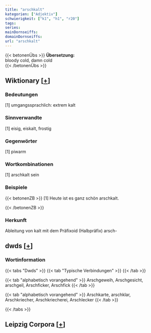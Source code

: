 ```yaml
---
title: "arschkalt"
kategorien: ["Adjektiv"]
schwierigkeit: ["k1", "h1", "r20"]
tags:
series:
mainDornseiffs:
domainDornseiffs:
url: "arschkalt"
---
```


{{< betonenÜbs >}}
**Übersetzung:**  
bloody cold, damn cold  
{{< /betonenÜbs >}}

## Wiktionary [[+](https://de.wiktionary.org/wiki/arschkalt)]

### Bedeutungen
[1] umgangssprachlich: extrem kalt  

### Sinnverwandte
[1] eisig, eiskalt, frostig  

### Gegenwörter
[1] piwarm  

### Wortkombinationen
[1] arschkalt sein  

### Beispiele
{{< betonenZB >}}
[1] Heute ist es ganz schön arschkalt.  

{{< /betonenZB >}}
### Herkunft
Ableitung von kalt mit dem Präfixoid (Halbpräfix) arsch-  



## dwds [[+](https://www.dwds.de/wb/arschkalt)]

### Wortinformation
{{< tabs "Dwds" >}}
{{< tab "Typische Verbindungen" >}}
{{< /tab >}}

{{< tab "alphabetisch vorangehend" >}}
Arschgeweih, Arschgesicht, arschgeil, Arschficker, Arschfick
{{< /tab >}}

{{< tab "alphabetisch vorangehend" >}}
Arschkarte, arschklar, Arschkriecher, Arschkriecherei, Arschlecker
{{< /tab >}}

{{< /tabs >}}

## Leipzig Corpora [[+](https://corpora.uni-leipzig.de/en/res?word=arschkalt&corpusId=deu_newscrawl-public_2018)]

